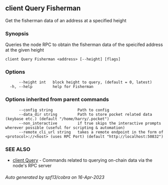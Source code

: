 ## client Query Fisherman

Get the fisherman data of an address at a specified height

### Synopsis

Queries the node RPC to obtain the fisherman data of the speicifed address at the given height

```
client Query Fisherman <address> [--height] [flags]
```

### Options

```
      --height int   block height to query, (default = 0, latest)
  -h, --help         help for Fisherman
```

### Options inherited from parent commands

```
      --config string           Path to config
      --data_dir string         Path to store pocket related data (keybase etc.) (default "/home/harry/.pocket")
      --non_interactive         if true skips the interactive prompts wherever possible (useful for scripting & automation)
      --remote_cli_url string   takes a remote endpoint in the form of <protocol>://<host> (uses RPC Port) (default "http://localhost:50832")
```

### SEE ALSO

* [client Query](client_Query.md)	 - Commands related to querying on-chain data via the node's RPC server

###### Auto generated by spf13/cobra on 16-Apr-2023
